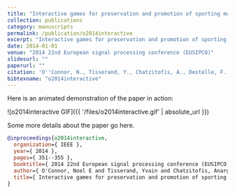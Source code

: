 ```yaml
---
title: "Interactive games for preservation and promotion of sporting movements"
collection: publications
category: manuscripts
permalink: /publication/o2014interactive
excerpt: "Interactive games for preservation and promotion of sporting movements"
date: 2014-01-01
venue: "2014 22nd European signal processing conference (EUSIPCO)"
slidesurl: ""
paperurl: ""
citation: 'O''Connor, N., Tisserand, Y., Chatzitofis, A., Destelle, F., Goenetxea, J., Unzueta, L., Zarpalas, D., Daras, P., Linaza, M., Moran, K. & others (2014). "Interactive games for preservation and promotion of sporting movements." 2014 22nd European signal processing conference (EUSIPCO). 351--355.'
bibtexname: "o2014interactive"
---
```


Here is an animated demonstration of the paper in action:

![o2014interactive GIF]({{ '/files/o2014interactive.gif' | absolute_url }})

Some more details about the paper go here.

```bibtex
@inproceedings{o2014interactive,
  organization={ IEEE },
  year={ 2014 },
  pages={ 351--355 },
  booktitle={ 2014 22nd European signal processing conference (EUSIPCO) },
  author={ O'Connor, Noel E and Tisserand, Yvain and Chatzitofis, Anargyros and Destelle, Fran{\c{c}}ois and Goenetxea, Jon and Unzueta, Luis and Zarpalas, Dimitrios and Daras, Petros and Linaza, Mariate and Moran, Kieran and others },
  title={ Interactive games for preservation and promotion of sporting movements },
}
```
